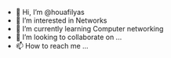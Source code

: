 - 👋 Hi, I’m @houafilyas
- 👀 I’m interested in Networks
- 🌱 I’m currently learning Computer networking
- 💞️ I’m looking to collaborate on ...
- 📫 How to reach me ...

<!---
houafilyas/houafilyas is a ✨ special ✨ repository because its `README.md` (this file) appears on your GitHub profile.
You can click the Preview link to take a look at your changes.
--->
